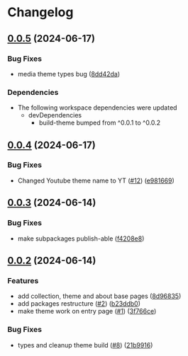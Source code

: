 # Changelog

## [0.0.5](https://github.com/muxinc/player.style/compare/@player.style/yt@0.0.4...@player.style/yt@0.0.5) (2024-06-17)


### Bug Fixes

* media theme types bug ([8dd42da](https://github.com/muxinc/player.style/commit/8dd42dab7f0536a49f2df5109f27c7285ad9ff48))


### Dependencies

* The following workspace dependencies were updated
  * devDependencies
    * build-theme bumped from ^0.0.1 to ^0.0.2

## [0.0.4](https://github.com/muxinc/player.style/compare/@player.style/yt-v0.0.3...@player.style/yt@0.0.4) (2024-06-17)


### Bug Fixes

* Changed Youtube theme name to YT ([#12](https://github.com/muxinc/player.style/issues/12)) ([e981669](https://github.com/muxinc/player.style/commit/e981669b170502e692eae355e904681b26b9552f))

## [0.0.3](https://github.com/muxinc/player.style/compare/@player.style/youtube@0.0.2...@player.style/youtube@0.0.3) (2024-06-14)


### Bug Fixes

* make subpackages publish-able ([f4208e8](https://github.com/muxinc/player.style/commit/f4208e89396241f64cce826a661bee9a6d45e76c))

## [0.0.2](https://github.com/muxinc/player.style/compare/@player.style/youtube-v0.0.1...@player.style/youtube@0.0.2) (2024-06-14)


### Features

* add collection, theme and about base pages ([8d96835](https://github.com/muxinc/player.style/commit/8d968357b5e1097fb75e925e6b0437da0df292b1))
* add packages restructure ([#2](https://github.com/muxinc/player.style/issues/2)) ([b23ddb0](https://github.com/muxinc/player.style/commit/b23ddb0fba3682b19b7d8e2912045ccbfbce6cb0))
* make theme work on entry page ([#1](https://github.com/muxinc/player.style/issues/1)) ([3f766ce](https://github.com/muxinc/player.style/commit/3f766ce271bbf6128e7fc8ef0475fa5c9eb895ae))


### Bug Fixes

* types and cleanup theme build ([#8](https://github.com/muxinc/player.style/issues/8)) ([21b9916](https://github.com/muxinc/player.style/commit/21b991621accfecba421f3cf1d2dbb0b98509d95))
